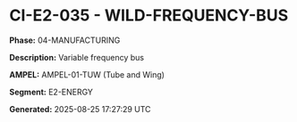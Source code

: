 # CI-E2-035 - WILD-FREQUENCY-BUS

**Phase:** 04-MANUFACTURING

**Description:** Variable frequency bus

**AMPEL:** AMPEL-01-TUW (Tube and Wing)

**Segment:** E2-ENERGY

**Generated:** 2025-08-25 17:27:29 UTC
